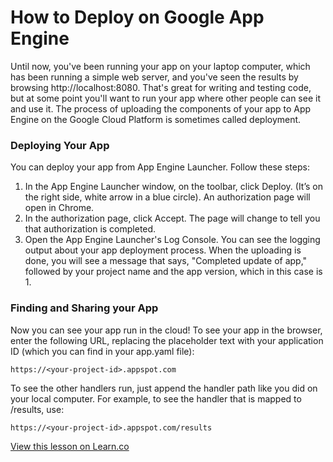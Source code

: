 # How to Deploy on Google App Engine

Until now, you've been running your app on your laptop computer, which has been running a simple web server, and you've seen the results by browsing http://localhost:8080. That's great for writing and testing code, but at some point you'll want to run your app where other people can see it and use it. The process of uploading the components of your app to App Engine on the Google Cloud Platform is sometimes called deployment.

### Deploying Your App
You can deploy your app from App Engine Launcher. Follow these steps:

1. In the App Engine Launcher window, on the toolbar, click Deploy. (It’s on the right side, white arrow in a blue circle).  An authorization page will open in Chrome.
2. In the authorization page, click Accept. The page will change to tell you that authorization is completed.
3. Open the App Engine Launcher's Log Console. You can see the logging output about your app deployment process. When the uploading is done, you will see a message that says, "Completed update of app," followed by your project name and the app version, which in this case is 1.

### Finding and Sharing your App
Now you can see your app run in the cloud! To see your app in the browser, enter the following URL, replacing the placeholder text with your application ID (which you can find in your app.yaml file):

`https://<your-project-id>.appspot.com`

To see the other handlers run, just append the handler path like you did on your local computer. For example, to see the handler that is mapped to /results, use:

`https://<your-project-id>.appspot.com/results`


<a href='https://learn.co/lessons/cssi-7.6-deploying-an-app' data-visibility='hidden'>View this lesson on Learn.co</a>
